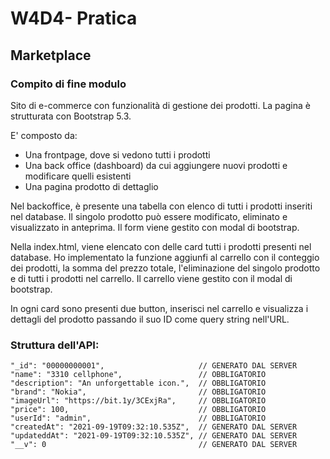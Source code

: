 # W4D4- Pratica

## Marketplace

### Compito di fine modulo

Sito di e-commerce con funzionalità di gestione dei prodotti.
La pagina è strutturata con Bootstrap 5.3.

E' composto da:
* Una frontpage, dove si vedono tutti i prodotti
* Una back office (dashboard) da cui aggiungere nuovi prodotti e modificare quelli esistenti
* Una pagina prodotto di dettaglio

Nel backoffice, è presente una tabella con elenco di tutti i prodotti inseriti nel database.
Il singolo prodotto può essere modificato, eliminato e visualizzato in anteprima.
Il form viene gestito con modal di bootstrap.

Nella index.html, viene elencato con delle card tutti i prodotti presenti nel database.
Ho implementato la funzione aggiunfi al carrello con il conteggio dei prodotti, la somma del prezzo totale, l'eliminazione del singolo prodotto e di tutti i prodotti nel carrello.
Il carrello viene gestito con il modal di bootstrap.

In ogni card sono presenti due button, inserisci nel carrello e visualizza i dettagli del prodotto passando il suo ID come query string nell'URL.

### Struttura dell'API:

```
"_id": "00000000001",                     // GENERATO DAL SERVER
"name": "3310 cellphone",                 // OBBLIGATORIO
"description": "An unforgettable icon.",  // OBBLIGATORIO
"brand": "Nokia",                         // OBBLIGATORIO
"imageUrl": "https://bit.1y/3CExjRa",     // OBBLIGATORIO
"price": 100,                             // OBBLIGATORIO
"userId": "admin",                        // OBBLIGATORIO
"createdAt": "2021-09-19T09:32:10.535Z",  // GENERATO DAL SERVER
"updateddAt": "2021-09-19T09:32:10.535Z", // GENERATO DAL SERVER
"__v": 0                                  // GENERATO DAL SERVER

```


